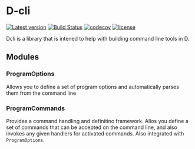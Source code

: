 # D-cli

[![Latest version](https://img.shields.io/dub/v/dcli.svg)](https://code.dlang.org/packages/dcli) [![Build Status](https://travis-ci.org/aliak00/dcli.svg?branch=master)](https://travis-ci.org/aliak00/dcli) [![codecov](https://codecov.io/gh/aliak00/dcli/branch/master/graph/badge.svg)](https://codecov.io/gh/aliak00/dcli) [![license](https://img.shields.io/github/license/aliak00/dcli.svg)](https://github.com/aliak00/dcli/blob/master/LICENSE)

Dcli is a library that is intened to help with building command line tools in D. 

## Modules

### ProgramOptions

Allows you to define a set of program options and automatically parses them from the command line

### ProgramCommands

Provides a command handling and definitino framework. Allos you define a set of commands that can be accepted on the command line, and also invokes any given handlers for activated commands. Also integrated with `ProgramOptions`.